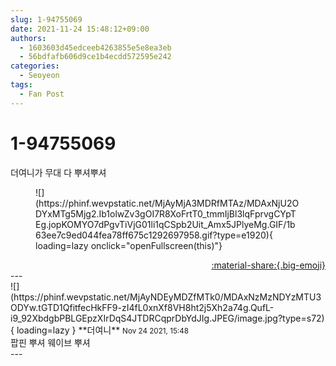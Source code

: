 ```yaml
---
slug: 1-94755069
date: 2021-11-24 15:48:12+09:00
authors:
  - 1603603d45edceeb4263855e5e8ea3eb
  - 56bdfafb606d9ce1b4ecdd572595e242
categories:
  - Seoyeon
tags:
  - Fan Post
---
```


# 1-94755069

<div class="post-container" markdown="1">
<div class="content-container md-sidebar__scrollwrap" markdown="1">

더여니가 무대 다 뿌셔뿌셔
<figure markdown="1">
![](https://phinf.wevpstatic.net/MjAyMjA3MDRfMTAz/MDAxNjU2ODYxMTg5Mjg2.Ib1olwZv3gOI7R8XoFrtT0_tmmIjBl3lqFprvgCYpTEg.jopKOMYO7dPgvTiVjG01li1qCSpb2Uit_Amx5JPlyeMg.GIF/1b63ee7c9ed044fea78ff675c1292697958.gif?type=e1920){ loading=lazy onclick="openFullscreen(this)"}
</figure>


</div>
</div>

<div style="text-align: right;" markdown="1">
<a href="https://weverse.io/fromis9/fanpost/1-94755069" style="text-align: right;">:material-share:{.big-emoji}</a>
</div>
---

<div class="comments-container md-sidebar__scrollwrap" markdown="1">
<div class="comment" markdown="1">
<div class='id-container' markdown="1">
![](https://phinf.wevpstatic.net/MjAyNDEyMDZfMTk0/MDAxNzMzNDYzMTU3ODYw.tGTD1QfitfecHkFF9-zI4fL0xnXf8VH8ht2j5Xh2a74g.QufL-i9_92XbdgbPBLGEpzXIrDqS4JTDRCqprDbYdJIg.JPEG/image.jpg?type=s72){ loading=lazy }
**<span class="artist">더여니</span>** <small>Nov 24 2021, 15:48</small><br>
</div>
<div class='comment-body' markdown="1">
팝핀 뿌셔 웨이브 뿌셔
</div>
</div>
</div>
---
